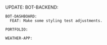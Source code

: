 UPDATE:
    BOT-BACKEND:

    BOT-DASHBOARD:
      FEAT: Make some styling test adjustments.

    PORTFOLIO:

    WEATHER-APP:
